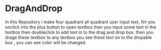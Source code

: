 # DragAndDrop
In this Repository i make four quadrant
all quadrant user input text, firt you onclick  into the plus button to open textbox then you input some text in the textbox then doubleclick to add text in to the drag and drop box.
then you drage these textbox to any textbox you see these text on to the dropable box , you can see color will be changed.
